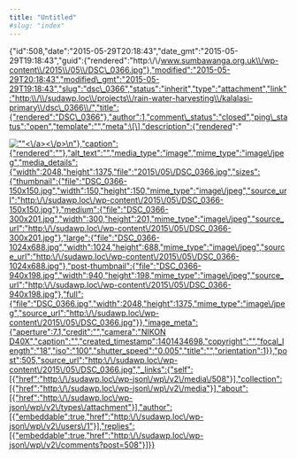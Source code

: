 ```yaml
---
title: "Untitled"
#slug: "index"
---
```


{"id":508,"date":"2015-05-29T20:18:43","date\_gmt":"2015-05-29T19:18:43","guid":{"rendered":"http:\\/\\/www.sumbawanga.org.uk\\/wp-content\\/2015\\/05\\/DSC\_0366.jpg"},"modified":"2015-05-29T20:18:43","modified\_gmt":"2015-05-29T19:18:43","slug":"dsc\_0366","status":"inherit","type":"attachment","link":"http:\\/\\/sudawp.loc\\/projects\\/rain-water-harvesting\\/kalalasi-primary\\/dsc\_0366\\/","title":{"rendered":"DSC\_0366"},"author":1,"comment\_status":"closed","ping\_status":"open","template":"","meta":\[\],"description":{"rendered":"

[![\"\"](\"http:\/\/sudawp.loc\/wp-content\/2015\/05\/DSC_0366-300x201.jpg\")<\\/a><\\/p>\\n"},"caption":{"rendered":""},"alt\_text":"","media\_type":"image","mime\_type":"image\\/jpeg","media\_details":{"width":2048,"height":1375,"file":"2015\\/05\\/DSC\_0366.jpg","sizes":{"thumbnail":{"file":"DSC\_0366-150x150.jpg","width":150,"height":150,"mime\_type":"image\\/jpeg","source\_url":"http:\\/\\/sudawp.loc\\/wp-content\\/2015\\/05\\/DSC\_0366-150x150.jpg"},"medium":{"file":"DSC\_0366-300x201.jpg","width":300,"height":201,"mime\_type":"image\\/jpeg","source\_url":"http:\\/\\/sudawp.loc\\/wp-content\\/2015\\/05\\/DSC\_0366-300x201.jpg"},"large":{"file":"DSC\_0366-1024x688.jpg","width":1024,"height":688,"mime\_type":"image\\/jpeg","source\_url":"http:\\/\\/sudawp.loc\\/wp-content\\/2015\\/05\\/DSC\_0366-1024x688.jpg"},"post-thumbnail":{"file":"DSC\_0366-940x198.jpg","width":940,"height":198,"mime\_type":"image\\/jpeg","source\_url":"http:\\/\\/sudawp.loc\\/wp-content\\/2015\\/05\\/DSC\_0366-940x198.jpg"},"full":{"file":"DSC\_0366.jpg","width":2048,"height":1375,"mime\_type":"image\\/jpeg","source\_url":"http:\\/\\/sudawp.loc\\/wp-content\\/2015\\/05\\/DSC\_0366.jpg"}},"image\_meta":{"aperture":7.1,"credit":"","camera":"NIKON D40X","caption":"","created\_timestamp":1401434698,"copyright":"","focal\_length":"18","iso":"100","shutter\_speed":"0.005","title":"","orientation":1}},"post":505,"source\_url":"http:\\/\\/sudawp.loc\\/wp-content\\/2015\\/05\\/DSC\_0366.jpg","\_links":{"self":\[{"href":"http:\\/\\/sudawp.loc\\/wp-json\\/wp\\/v2\\/media\\/508"}\],"collection":\[{"href":"http:\\/\\/sudawp.loc\\/wp-json\\/wp\\/v2\\/media"}\],"about":\[{"href":"http:\\/\\/sudawp.loc\\/wp-json\\/wp\\/v2\\/types\\/attachment"}\],"author":\[{"embeddable":true,"href":"http:\\/\\/sudawp.loc\\/wp-json\\/wp\\/v2\\/users\\/1"}\],"replies":\[{"embeddable":true,"href":"http:\\/\\/sudawp.loc\\/wp-json\\/wp\\/v2\\/comments?post=508"}\]}}](http:\/\/sudawp.loc\/wp-content\/2015\/05\/DSC_0366.jpg)